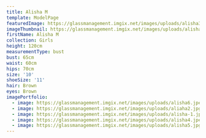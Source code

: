 ```yaml
---
title: Alisha M
template: ModelPage
featuredImage: https://glassmanagement.imgix.net/images/uploads/alisha3-banner.jpg
imageThumbnail: https://glassmanagement.imgix.net/images/uploads/alisha5.jpg
firstName: Alisha M
collection: Girls
height: 120cm
measurementType: bust
bust: 65cm
waist: 60cm
hips: 70cm
size: '10'
shoeSize: '11'
hair: Brown
eyes: Brown
imagePortfolio:
  - image: https://glassmanagement.imgix.net/images/uploads/alisha6.jpeg
  - image: https://glassmanagement.imgix.net/images/uploads/aliaha2.jpg
  - image: https://glassmanagement.imgix.net/images/uploads/alisha-1.jpeg
  - image: https://glassmanagement.imgix.net/images/uploads/alisha4.jpeg
  - image: https://glassmanagement.imgix.net/images/uploads/alisha5.jpg
---
```


